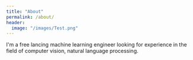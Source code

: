 ```yaml
---
title: "About"
permalink: /about/
header:
  image: "/images/Test.png"
---
```


I'm a free lancing machine learning engineer looking for experience in the field
 of computer vision, natural language processing.
